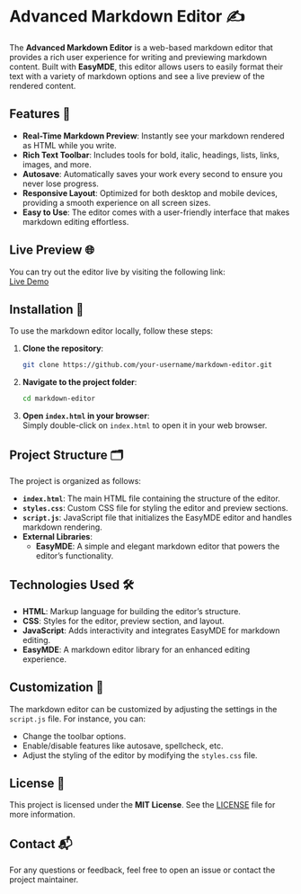 # Advanced Markdown Editor ✍️

The **Advanced Markdown Editor** is a web-based markdown editor that provides a rich user experience for writing and previewing markdown content. Built with **EasyMDE**, this editor allows users to easily format their text with a variety of markdown options and see a live preview of the rendered content.

## Features 🚀

- **Real-Time Markdown Preview**: Instantly see your markdown rendered as HTML while you write.
- **Rich Text Toolbar**: Includes tools for bold, italic, headings, lists, links, images, and more.
- **Autosave**: Automatically saves your work every second to ensure you never lose progress.
- **Responsive Layout**: Optimized for both desktop and mobile devices, providing a smooth experience on all screen sizes.
- **Easy to Use**: The editor comes with a user-friendly interface that makes markdown editing effortless.

## Live Preview 🌐

You can try out the editor live by visiting the following link:  
[Live Demo](https://samar007gill.github.io/markdown-editor/)

## Installation 🔧

To use the markdown editor locally, follow these steps:

1. **Clone the repository**:
    ```bash
    git clone https://github.com/your-username/markdown-editor.git
    ```

2. **Navigate to the project folder**:
    ```bash
    cd markdown-editor
    ```

3. **Open `index.html` in your browser**:  
   Simply double-click on `index.html` to open it in your web browser.

## Project Structure 🗂️

The project is organized as follows:

- **`index.html`**: The main HTML file containing the structure of the editor.
- **`styles.css`**: Custom CSS file for styling the editor and preview sections.
- **`script.js`**: JavaScript file that initializes the EasyMDE editor and handles markdown rendering.
- **External Libraries**:
  - **EasyMDE**: A simple and elegant markdown editor that powers the editor’s functionality.
  
## Technologies Used 🛠️

- **HTML**: Markup language for building the editor’s structure.
- **CSS**: Styles for the editor, preview section, and layout.
- **JavaScript**: Adds interactivity and integrates EasyMDE for markdown editing.
- **EasyMDE**: A markdown editor library for an enhanced editing experience.

## Customization 🧩

The markdown editor can be customized by adjusting the settings in the `script.js` file. For instance, you can:

- Change the toolbar options.
- Enable/disable features like autosave, spellcheck, etc.
- Adjust the styling of the editor by modifying the `styles.css` file.

## License 📝

This project is licensed under the **MIT License**. See the [LICENSE](./license) file for more information.

## Contact 📬

For any questions or feedback, feel free to open an issue or contact the project maintainer.

